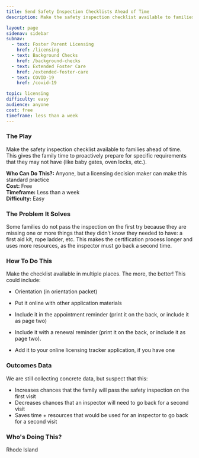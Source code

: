 ```yaml
---
title: Send Safety Inspection Checklists Ahead of Time
description: Make the safety inspection checklist available to families ahead of time. This gives the family time to proactively prepare for specific requirements that they may not have (like baby gates, oven locks, etc.). 

layout: page
sidenav: sidebar
subnav:
  - text: Foster Parent Licensing
    href: /licensing
  - text: Background Checks
    href: /background-checks
  - text: Extended Foster Care
    href: /extended-foster-care
  - text: COVID-19
    href: /covid-19

topic: licensing
difficulty: easy
audience: anyone
cost: free
timeframe: less than a week
---
```



### The Play

Make the safety inspection checklist available to families ahead of time. This gives the family time to proactively prepare for specific requirements that they may not have (like baby gates, oven locks, etc.). 

**Who Can Do This?:**
Anyone, but a licensing decision maker can make this standard practice<br />
**Cost:**
Free<br />
**Timeframe:**
Less than a week<br />
**Difficulty:**
Easy<br />

### The Problem It Solves

Some families do not pass the inspection on the first try because they are missing one or more things that they didn’t know they needed to have: a first aid kit, rope ladder, etc. This makes the certification process longer and uses more resources, as the inspector must go back a second time. 

### How To Do This

Make the checklist available in multiple places. The more, the better! This could include:
 
* Orientation (in orientation packet)

* Put it online with other application materials

* Include it in the appointment reminder (print it on the back, or include it as page two)

* Include it with a renewal reminder (print it on the back, or include it as page two). 

* Add it to your online licensing tracker application, if you have one


### Outcomes Data

We are still collecting concrete data, but suspect that this:

* Increases chances that the family will pass the safety inspection on the first visit
* Decreases chances that an inspector will need to go back for a second visit
* Saves time + resources that would be used for an inspector to go back for a second visit


### Who's Doing This?

Rhode Island

